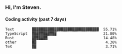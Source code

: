### Hi, I'm Steven.

#### Coding activity (past 7 days)
```
Text        ▓▓▓▓▓▓▓▓▓▓▓▓▓▓▓▓▓▓▓▓▓▓▓▓▓▓▓▓▓▓  55.71%
TypeScript  ▓▓▓▓▓▓▓▓▓▓▓                     21.80%
Rust        ▓▓▓▓▓▓▓                         14.48%
other       ▓▓                               4.30%
TeX         ▓▓                               3.71%
```
